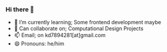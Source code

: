 ### Hi there 👋
- 🌱 I’m currently learning; Some frontend development maybe
- 👯 Can collaborate on; Computational Design Projects
- 📫 Email; on kd7894281[at]gmail.com
- 😄 Pronouns: he/him
<!--
**karandudeja/karandudeja** is a ✨ _special_ ✨ repository because its `README.md` (this file) appears on your GitHub profile.

Here are some ideas to get you started:
- 🔭 See what I'm working on ... https://karandudeja.github.io
- ⚡ Fun fact: 


- 🔭 I’m currently working on ...
- 🌱 I’m currently learning ...
- 👯 I’m looking to collaborate on ...
- 🤔 I’m looking for help with ...
- 💬 Ask me about ...
- 📫 How to reach me: ...
- 😄 Pronouns: ...
- ⚡ Fun fact: ...
-->
